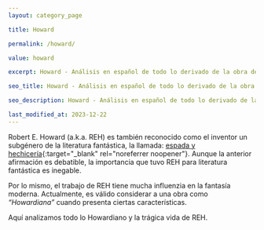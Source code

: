 ```yaml
---
layout: category_page

title: Howard

permalink: /howard/

value: howard

excerpt: Howard - Análisis en español de todo lo derivado de la obra de Robert E Howard. Biografías de Howard, sus personajes como Salomon Kane,  el rey Kull, el Borak, James Alison. Las obras basadas en su estilo, cómics, cine y literatura. Todo lo que sea Howardiano. El baúl de Howard trata de hacer análisis en español de la vida y obra de Robert E. Howard.

seo_title: Howard - Análisis en español de todo lo derivado de la obra de Robert E Howard

seo_description: Howard - Análisis en español de todo lo derivado de la obra de Robert E Howard. Biografías de Howard, sus personajes como Salomon Kane,  el rey Kull, el Borak, James Alison. Las obras basadas en su estilo, cómics, cine y literatura. Todo lo que sea Howardiano. El baúl de Howard trata de hacer análisis en español de la vida y obra de Robert E. Howard.

last_modified_at: 2023-12-22
---
```


Robert E. Howard (a.k.a. REH) es también reconocido como el inventor un subgénero de la literatura fantástica, la llamada: [espada y hechicería](https://en.wikipedia.org/wiki/Sword_and_sorcery){:target="_blank" rel="noreferrer noopener"}. Aunque la anterior afirmación es debatible, la importancia que tuvo REH para literatura fantástica es inegable.

Por lo mismo, el trabajo de REH tiene mucha influenzia en la fantasía moderna. Actualmente, es válido considerar a una obra como _“Howardiana”_ cuando presenta ciertas características.

Aquí analizamos todo lo Howardiano y la trágica vida de REH.
